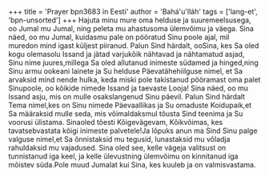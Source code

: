 +++
title = 'Prayer bpn3683 in Eesti'
author = 'Bahá'u'lláh'
tags = ['lang-et', 'bpn-unsorted']
+++
Hajuta minu mure oma helduse ja suuremeelsusega, oo Jumal mu Jumal, ning peleta mu ahastusoma ülemvõimu ja väega. Sina näed, oo mu Jumal, kuidasmu pale on pööratud Sinu poole ajal, mil muredon mind igast küljest piiranud. Palun Sind härdalt, ooSina, kes Sa oled kogu olemasolu Issand ja jätad varjukõik nähtavad ja nähtamatud asjad, Sinu nime juures,millega Sa oled allutanud inimeste südamed ja hinged,ning Sinu armu ookeani lainete ja Su helduse Päevatähehiilguse nimel, et Sa arvaksid mind nende hulka, keda miski pole takistanud pööramast oma palet Sinupoole, oo kõikide nimede Issand ja taevaste Looja! Sina näed, oo mu Issand asju, mis on mulle osakslangenud Sinu päevil. Palun Sind härdalt Tema nimel,kes on Sinu nimede Päevaallikas ja Su omaduste Koidupaik,et Sa määraksid mulle seda, mis võimaldaksmul tõusta Sind teenima ja Su voorusi ülistama. Sinaoled tõesti Kõigevägevam, Kõikvõimas, kes tavatsebvastata kõigi inimeste palvetele!Ja lõpuks anun ma Sind Sinu palge valguse nimel,et Sa õnnistaksid mu tegusid, lunastaksid mu võladja rahuldaksid mu vajadused. Sina oled see, kelle vägeja valitsust on tunnistanud iga keel, ja kelle ülevustning ülemvõimu on kinnitanud iga mõistev süda.Pole muud Jumalat kui Sina, kes kuuleb ja on valmisvastama.
